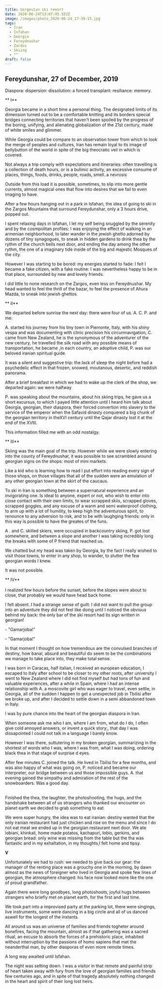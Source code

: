```yaml
---
title: Gorgestan ski resort
date: 2020-06-24T13:07:45.552Z
image: /images/photo_2020-06-24_17-39-15.jpg
tags:
  - Iran
  - Isfahan
  - Georgia
  - Fereydnushar
  - Zardos
  - Skiing
  - ""
draft: false
---
```

## Fereydunshar, 27 of December, 2019

Diaspora: dispersion: dissolution: a forced transplant: resiliance: memory.

  ** I**

Georgia became in a short time a personal thing. The designated limits of its dimension turned out to be a comfortable knitting and its borders special bridges connecting territories that haven’t been spoiled by the progress of the boring, unifying, and alienating globalization of the 21st century, made of white smiles and glimmer.

While Georgia could be compare to an observation tower from which to look the merge of peoples and cultures, Iran has remain loyal to its image of bellybutton of the world in spite of the big theocratic veil in which is covered.

Not always a trip comply with expectations and itineraries: often travelling is a collection of death hours, or is a bulimic activity, an excessive consume of places, things, foods, drinks, people, roads, smell..a nevrosis

<!-- excerpt -->

Outside from this load it is possible, sometimes, to slip into more gentle currents, almost magical ones that flow into desires that we fail to even imaging to have.

After a few hours hanging out in a park in Isfahan, the idea of going to ski in the Zargos Mountains that surround Fereydunshar, only a 3 hours drive, popped out.

I spent relaxing days in Isfahan, I let my self being snuggled by the serenity and by the cosmpolitan profiles: I was enjoying the effect of walking in an armenian neighborhood, to later wander in the jewish ghetto adorned by dozens of tiny synagogues, to sneak in hidden gardens to drink thea by the rythm of the church bells next door, and ending the day among the other rythm, the one of a imaginary tide inside of the big and majestic Mosques of the city.

However I was starting to be bored: my energies started to fade: I felt I became a fake citizen, with a fake routine: I was nevertheless happy to be in that place, surrounded by new and lovely friends.

I did little to none research on the Zargos, even less on Fereydnushar. My head wanted to feel the thrill of the bazar, to feel the presence of Ahura Mazda, to sneak into jewish ghettos.

  **  II**

We departed before sunrise the next day: there were four of us. A. C. P. and me:

 A. started his journey from his tiny town in Piemonte, Italy, with his shiny vespa and was documenting with clinic precision his circumnavigation, C. came from New Zealand, he is the synonymous of the adventurer of the new century, he travelled the silk road with any possible means of transportation, he became ,in each country, an adoptive child, P. was our beloved iranian spiritual guide.

It was a silent and suggestive trip: the lack of sleep the night before had a psychedelic effect in that frozen, snowed, moutanous, desertic, and reddish panorama.

After a brief breakfast in which we had to wake up the clerk of the shop, we departed again: we were halfway

P. was speaking about the mountains, about his skiing trips, he gave us a short excursus, to which I payed little attention until I heard him talk about Georgia, georgian, their diaspora, their forced convertion into slavery to the service of the emperor when the Safavid dinasty conquered a big chunk of the georgian territory in theXVI century until the Qajar dinasty lost it at the end of the XVIII.

This information filled me with an odd nostalgy.

 **  III**

Skiing was the main goal of the trip. However while we were slowly entering into the county of Fereydnushar, it was possible to see scrambled around georgian signs on the shops: most of mini markets.

Like a kid who is learning how to read I put effort into reading every sign of those shops, on those villages that all of the sudden were an emulation of any other georgian town at the skirt of the caucaus.

To ski in Iran is something between a supernatural experience and an invigorating one. Is ideal to anyone, expert or not, who wish to enter into close contact with their own limits, to wear scrapped skiis, scrapped gloves, scrapped goggles, and any excuse of a warm and semi waterproof clothing, to arm up with a lot of humility, to keep high the adventurous spirit, to renounce to any adversion to risk, and to be with laughging friends: only in this way is possible to have the greates of the funs.

A . and C. skilled skiers, were occupied in backcountry skiing, P. got lost somewhere, and between a slope and another I was taking incredibly long the breaks with some of P friend that reached us.

We chatted but my head was taken by Georgia, by the fact I really wished to visit those towns, to enter in any shop, to wander, to stutter the few georgian words I knew.

It was not possible.

  ** IV**\
\
I realized few hours before the sunset, before the slopes were about to close, that probably we would have head back home. 

I felt absent. I had a strange sense of guilt: I did not want to pull the group into an adventure they did not feel like doing until I noticed the obvious behind my back: the only bar of the ski resort had its sign written in georgian!

\- "Gamarjoba!"

\- "Gamarjoba!"

In that moment I thought on how tremendous are the convulsed branches of destiny, how banal, absurd and beautiful do seem to be the combinations we manage to take place into, they make total sense.

I was born in Caracas, half italian, I received an european education, I escaped to Italy after school to be closer to my other roots, after university I went to New Zealand where I did not find myself but had tons of fun and valuable experiences, after a while in Spain, where I had an intense relationship with A. a moscovite girl who was eager to travel, even settle, in Georgia, all of the sudden I happen to get a unexpected job in Tbilisi after we broke up, and after I decided to settle down in a semi abbandoned town in Italy.

I was by pure chance into the heart of the georgian diaspora in Iran.

When someone ask me who I am, where I am from, what do I do, I often give cold annoyed answers, or invent a quick story;, that day I was dissapointed I could not talk in a language I barely know.

However I was there, suttutering in my broken georgian, summarizing in the shortest of words who I was, where I was from, what I was doing, ordering black thea in that stage of surprise d eyes.

After few minutes C. joined the talk. He lived in Tbilisi for a few months, and was also happy of what was going on, P. noticed and became our interpreter, our bridge between us and those impossible guys. A. that evening gained the simpathy and admiration of the rest of the snowboarders. Was a good day.

\
Finished the thea, the laughter, the photoshooting, the hugs, and the handshake between all of us strangers who thanked our encounter on planet earth we decided to grab something to eat.

We were super hungry, the idea was to eat iranian: destiny wanted that the only iranian restaurant had just chicken and rise on the menu and since I do not eat meat we ended up in the georgian restaurant next door. We ate lobiani, khinkali, home made potatos, kachapuri, lobio, gerkins, and georgian bread: only wine was missing from the table but the tha was fantastic and in my exhaltation, in my thoughts,I felt home and tipsy.

  **V**

Unfortunately we had to rush: we needed to give back our gear: the manager of the renting place was a grouchy one in the morning, by dawn almost as the news of foreigner who lived in Georgia and spoke few lines of georgian, the atmosphere changed: his face now looked more like the one of proud grandfather.

Again there were long goodbyes, long photoshoots, joyful hugs between strangers who briefly met on planet earth, for the first and last time.

We took part into a improvised party at the parking lot, there were singings, live instruments, some were dancing in a big circle and all of us danced aswell for the longest of the instants.

All around us was an universe of families and friends togheter around bonefires, facing the mountain, almost as if that gathering was a sacred ritual, an excuse to absorb the forces of a prehistoric place, inhabited without interruption by the passions of homo sapiens that met the neanderthal man, by other diasporas of even more remote times.

A long way awaited until Isfahan.

 The night was setting down. I was a visitor in that remote and painful strip of heart taken away with fury from the love of georgian families and friends few centuries ago, and in spite of that tragedy absolutely nothing changed in the heart and spirit of their long lost heirs.